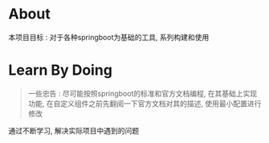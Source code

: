 
# About  

本项目目标 : 对于各种springboot为基础的工具, 系列构建和使用  

# Learn By Doing  

> 一些忠告 : 尽可能按照springboot的标准和官方文档编程, 在其基础上实现功能, 在自定义组件之前先翻阅一下官方文档对其的描述, 使用最小配置进行修改  

通过不断学习, 解决实际项目中遇到的问题  




